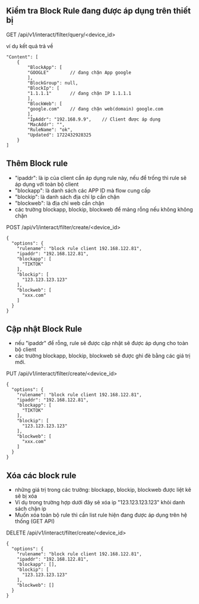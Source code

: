 

## Kiểm tra Block Rule đang được áp dụng trên thiết bị

GET /api/v1/interact/filter/query/<device_id>

ví dụ kết quả trả về
```
"Content": [
    {
        "BlockApp": [
        "GOOGLE"        // đang chặn App google
        ],
        "BlockGroup": null,
        "BlockIp": [
        "1.1.1.1"       // đang chặn IP 1.1.1.1
        ],
        "BlockWeb": [
        "google.com"    // đang chặn web(domain) google.com
        ],
        "IpAddr": "192.168.9.9",    // Client được áp dụng
        "MacAddr": "",
        "RuleName": "ok",
        "Updated": 1722432928325
    }
]
```

## Thêm Block rule
- "ipaddr": là ip của client cần áp dụng rule này, nếu để trống thì rule sẽ áp dụng với toàn bộ client
- "blockapp": là danh sách các APP ID mà flow cung cấp
- "blockip": là danh sách địa chỉ Ip cần chặn
- "blockweb": là địa chỉ web cần chặn
- các trường blockapp, blockip, blockweb để mảng rỗng nếu không không chặn 

POST /api/v1/interact/filter/create/<device_id>

```
{
  "options": {
    "rulename": "block rule client 192.168.122.81",
    "ipaddr": "192.168.122.81",
    "blockapp": [
      "TIKTOK"
    ],
    "blockip": [
      "123.123.123.123"
    ],
    "blockweb": [
      "xxx.com"
    ]
  }
}
```

## Cập nhật Block Rule
- nếu "ipaddr" để rỗng, rule sẽ được cập nhật sẽ được áp dụng cho toàn bộ client
- các trường blockapp, blockip, blockweb sẽ được ghi đè bằng các giá trị mới.


PUT /api/v1/interact/filter/create/<device_id>
```
{
  "options": {
    "rulename": "block rule client 192.168.122.81",
    "ipaddr": "192.168.122.81",
    "blockapp": [
      "TIKTOK"
    ],
    "blockip": [
      "123.123.123.123"
    ],
    "blockweb": [
      "xxx.com"
    ]
  }
}
```

## Xóa các block rule
- những giá trị trong các trường: blockapp, blockip, blockweb được liệt kê sẽ bị xóa 
- Ví dụ trong trường hợp dưới đây sẽ xóa ip "123.123.123.123" khỏi danh sách chặn ip
- Muốn xóa toàn bộ rule thì cần list rule hiện đang được áp dụng trên hệ thống (GET API)

DELETE /api/v1/interact/filter/create/<device_id>
```
{
  "options": {
    "rulename": "block rule client 192.168.122.81",
    "ipaddr": "192.168.122.81",
    "blockapp": [],
    "blockip": [
      "123.123.123.123"
    ],
    "blockweb": []
  }
}
```

